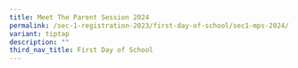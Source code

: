 ```yaml
---
title: Meet The Parent Session 2024
permalink: /sec-1-registration-2023/first-day-of-school/sec1-mps-2024/
variant: tiptap
description: ""
third_nav_title: First Day of School
---
```

